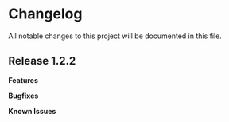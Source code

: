 # Changelog

All notable changes to this project will be documented in this file.

## Release 1.2.2

**Features**

**Bugfixes**

**Known Issues**

